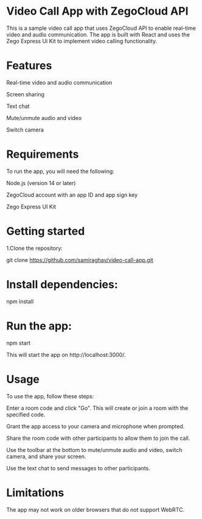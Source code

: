 # Video Call App with ZegoCloud API

This is a sample video call app that uses ZegoCloud API to enable real-time video and audio communication. The app is built with React and uses the Zego Express Ui Kit to implement video calling functionality.

# Features
Real-time video and audio communication

Screen sharing

Text chat

Mute/unmute audio and video

Switch camera

# Requirements

To run the app, you will need the following:

Node.js (version 14 or later)

ZegoCloud account with an app ID and app sign key

Zego Express UI Kit

# Getting started
1.Clone the repository:

git clone https://github.com/samiraghav/video-call-app.git

# Install dependencies:

npm install

# Run the app:

npm start

This will start the app on http://localhost:3000/.

# Usage
To use the app, follow these steps:

Enter a room code and click "Go". This will create or join a room with the specified code.

Grant the app access to your camera and microphone when prompted.

Share the room code with other participants to allow them to join the call.

Use the toolbar at the bottom to mute/unmute audio and video, switch camera, and share your screen.

Use the text chat to send messages to other participants.

# Limitations

The app may not work on older browsers that do not support WebRTC.